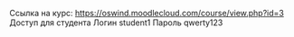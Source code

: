 Ссылка на курс: https://oswind.moodlecloud.com/course/view.php?id=3
Доступ для студента
Логин student1
Пароль qwerty123